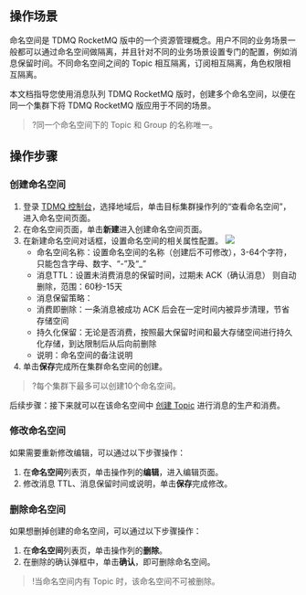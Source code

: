 ## 操作场景

命名空间是 TDMQ RocketMQ 版中的一个资源管理概念。用户不同的业务场景一般都可以通过命名空间做隔离，并且针对不同的业务场景设置专门的配置，例如消息保留时间。不同命名空间之间的 Topic 相互隔离，订阅相互隔离，角色权限相互隔离。

本文档指导您使用消息队列 TDMQ RocketMQ 版时，创建多个命名空间，以便在同一个集群下将 TDMQ RocketMQ 版应用于不同的场景。

> ?同一个命名空间下的 Topic 和 Group 的名称唯一。

## 操作步骤

### 创建命名空间

1. 登录 [TDMQ 控制台](https://console.cloud.tencent.com/tdmq)，选择地域后，单击目标集群操作列的“查看命名空间”，进入命名空间页面。
2. 在命名空间页面，单击**新建**进入创建命名空间页面。
3. 在新建命名空间对话框，设置命名空间的相关属性配置。
	 ![](https://main.qcloudimg.com/raw/4ce5a5ec219aa6f832324b2a7c21ea14.png)
   - 命名空间名称：设置命名空间的名称（创建后不可修改），3-64个字符，只能包含字母、数字、“-”及“_”
   - 消息TTL：设置未消费消息的保留时间，过期未 ACK（确认消息） 则自动删除，范围：60秒-15天
   - 消息保留策略：
    - 消费即删除：一条消息被成功 ACK 后会在一定时间内被异步清理，节省存储空间 
    - 持久化保留：无论是否消费，按照最大保留时间和最大存储空间进行持久化存储，到达限制后从后向前删除
   - 说明：命名空间的备注说明
4. 单击**保存**完成所在集群命名空间的创建。
> ?每个集群下最多可以创建10个命名空间。

后续步骤：接下来就可以在该命名空间中 [创建 Topic](https://cloud.tencent.com/document/product/1493/61597) 进行消息的生产和消费。

### 修改命名空间

如果需要重新修改编辑，可以通过以下步骤操作：

1. 在**命名空间**列表页，单击操作列的**编辑**，进入编辑页面。
2. 修改消息 TTL、消息保留时间或说明，单击**保存**完成修改。

### 删除命名空间

如果想删掉创建的命名空间，可以通过以下步骤操作：

1. 在**命名空间**列表页，单击操作列的**删除**。
2. 在删除的确认弹框中，单击**确认**，即可删除命名空间。

> !当命名空间内有 Topic 时，该命名空间不可被删除。
